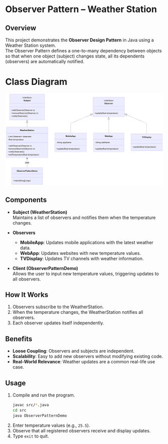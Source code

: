 # Observer Pattern – Weather Station

## Overview
This project demonstrates the **Observer Design Pattern** in Java using a Weather Station system.  
The Observer Pattern defines a one-to-many dependency between objects so that when one object (subject) changes state, all its dependents (observers) are automatically notified.

# Class Diagram

<img src="Class_Diagram.png">

## Components
- **Subject (WeatherStation)**  
  Maintains a list of observers and notifies them when the temperature changes.

- **Observers**  
  - **MobileApp**: Updates mobile applications with the latest weather data.  
  - **WebApp**: Updates websites with new temperature values.  
  - **TVDisplay**: Updates TV channels with weather information.  

- **Client (ObserverPatternDemo)**  
  Allows the user to input new temperature values, triggering updates to all observers.

## How It Works
1. Observers subscribe to the WeatherStation.  
2. When the temperature changes, the WeatherStation notifies all observers.  
3. Each observer updates itself independently.  

## Benefits
- **Loose Coupling**: Observers and subjects are independent.  
- **Scalability**: Easy to add new observers without modifying existing code.  
- **Real-World Relevance**: Weather updates are a common real-life use case.  

## Usage
1. Compile and run the program.  
   ```bash
   javac src/*.java
   cd src
   java ObserverPatternDemo
2. Enter temperature values (e.g., `25.5`).  
3. Observe that all registered observers receive and display updates.  
4. Type `exit` to quit.  


